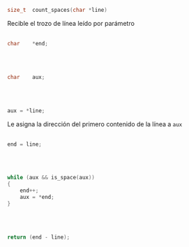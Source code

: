 ```c
size_t	count_spaces(char *line)
```
Recible el trozo de línea leído por parámetro
<br><br>

```c
char	*end;
```

<br><br>


```c
char	aux;
```

<br><br>


```c
aux = *line;
```
Le asigna la dirección del primero contenido de la línea a `aux`
<br><br>


```c
end = line;
```

<br><br>


```c
while (aux && is_space(aux))
{
	end++;
	aux = *end;
}
```

<br><br>


```c
return (end - line);
```

<br><br>
